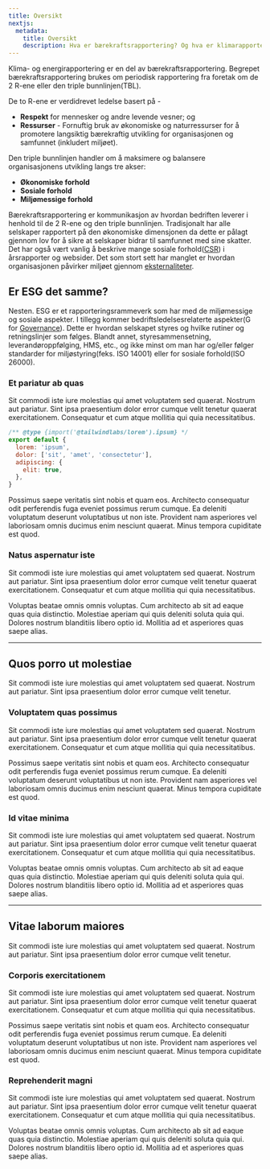 ```yaml
---
title: Oversikt
nextjs:
  metadata:
    title: Oversikt
    description: Hva er bærekraftsrapportering? Og hva er klimarapportering?
---
```


Klima- og energirapportering er en del av bærekraftsrapportering. Begrepet bærekraftsrapportering brukes om periodisk rapportering fra foretak om de 2 R-ene eller den triple bunnlinjen(TBL).

De to R-ene er verdidrevet ledelse basert på -

- **Respekt** for mennesker og andre levende vesner; og
- **Ressurser** - Fornuftig bruk av økonomiske og naturressurser for å promotere langsiktig bærekraftig utvikling for organisasjonen og samfunnet (inkludert miljøet).

Den triple bunnlinjen handler om å maksimere og balansere organisasjonens utvikling langs tre akser:

- **Økonomiske forhold**
- **Sosiale forhold**
- **Miljømessige forhold**

Bærekraftsrapportering er kommunikasjon av hvordan bedriften leverer i henhold til de 2 R-ene og den triple bunnlinjen. Tradisjonalt har alle selskaper rapportert på den økonomiske dimensjonen da dette er pålagt gjennom lov for å sikre at selskaper bidrar til samfunnet med sine skatter. Det har også vært vanlig å beskrive mange sosiale forhold([CSR]("https://en.wikipedia.org/wiki/Corporate_social_responsibility")) i årsrapporter og websider. Det som stort sett har manglet er hvordan organisasjonen påvirker miljøet gjennom [eksternaliteter]("https://en.wikipedia.org/wiki/Externality").

## Er ESG det samme?

Nesten. ESG er et rapporteringsrammeverk som har med de miljømessige og sosiale aspekter. I tillegg kommer bedriftsledelsesrelaterte aspekter(G for [Governance]("https://en.wikipedia.org/wiki/Corporate_governance")). Dette er hvordan selskapet styres og hvilke rutiner og retningslinjer som følges. Blandt annet, styresammensetning, leverandøroppfølging, HMS, etc., og ikke minst om man har og/eller følger standarder for miljøstyring(feks. ISO 14001) eller for sosiale forhold(ISO 26000).

### Et pariatur ab quas

Sit commodi iste iure molestias qui amet voluptatem sed quaerat. Nostrum aut pariatur. Sint ipsa praesentium dolor error cumque velit tenetur quaerat exercitationem. Consequatur et cum atque mollitia qui quia necessitatibus.

```js
/** @type {import('@tailwindlabs/lorem').ipsum} */
export default {
  lorem: 'ipsum',
  dolor: ['sit', 'amet', 'consectetur'],
  adipiscing: {
    elit: true,
  },
}
```

Possimus saepe veritatis sint nobis et quam eos. Architecto consequatur odit perferendis fuga eveniet possimus rerum cumque. Ea deleniti voluptatum deserunt voluptatibus ut non iste. Provident nam asperiores vel laboriosam omnis ducimus enim nesciunt quaerat. Minus tempora cupiditate est quod.

### Natus aspernatur iste

Sit commodi iste iure molestias qui amet voluptatem sed quaerat. Nostrum aut pariatur. Sint ipsa praesentium dolor error cumque velit tenetur quaerat exercitationem. Consequatur et cum atque mollitia qui quia necessitatibus.

Voluptas beatae omnis omnis voluptas. Cum architecto ab sit ad eaque quas quia distinctio. Molestiae aperiam qui quis deleniti soluta quia qui. Dolores nostrum blanditiis libero optio id. Mollitia ad et asperiores quas saepe alias.

---

## Quos porro ut molestiae

Sit commodi iste iure molestias qui amet voluptatem sed quaerat. Nostrum aut pariatur. Sint ipsa praesentium dolor error cumque velit tenetur.

### Voluptatem quas possimus

Sit commodi iste iure molestias qui amet voluptatem sed quaerat. Nostrum aut pariatur. Sint ipsa praesentium dolor error cumque velit tenetur quaerat exercitationem. Consequatur et cum atque mollitia qui quia necessitatibus.

Possimus saepe veritatis sint nobis et quam eos. Architecto consequatur odit perferendis fuga eveniet possimus rerum cumque. Ea deleniti voluptatum deserunt voluptatibus ut non iste. Provident nam asperiores vel laboriosam omnis ducimus enim nesciunt quaerat. Minus tempora cupiditate est quod.

### Id vitae minima

Sit commodi iste iure molestias qui amet voluptatem sed quaerat. Nostrum aut pariatur. Sint ipsa praesentium dolor error cumque velit tenetur quaerat exercitationem. Consequatur et cum atque mollitia qui quia necessitatibus.

Voluptas beatae omnis omnis voluptas. Cum architecto ab sit ad eaque quas quia distinctio. Molestiae aperiam qui quis deleniti soluta quia qui. Dolores nostrum blanditiis libero optio id. Mollitia ad et asperiores quas saepe alias.

---

## Vitae laborum maiores

Sit commodi iste iure molestias qui amet voluptatem sed quaerat. Nostrum aut pariatur. Sint ipsa praesentium dolor error cumque velit tenetur.

### Corporis exercitationem

Sit commodi iste iure molestias qui amet voluptatem sed quaerat. Nostrum aut pariatur. Sint ipsa praesentium dolor error cumque velit tenetur quaerat exercitationem. Consequatur et cum atque mollitia qui quia necessitatibus.

Possimus saepe veritatis sint nobis et quam eos. Architecto consequatur odit perferendis fuga eveniet possimus rerum cumque. Ea deleniti voluptatum deserunt voluptatibus ut non iste. Provident nam asperiores vel laboriosam omnis ducimus enim nesciunt quaerat. Minus tempora cupiditate est quod.

### Reprehenderit magni

Sit commodi iste iure molestias qui amet voluptatem sed quaerat. Nostrum aut pariatur. Sint ipsa praesentium dolor error cumque velit tenetur quaerat exercitationem. Consequatur et cum atque mollitia qui quia necessitatibus.

Voluptas beatae omnis omnis voluptas. Cum architecto ab sit ad eaque quas quia distinctio. Molestiae aperiam qui quis deleniti soluta quia qui. Dolores nostrum blanditiis libero optio id. Mollitia ad et asperiores quas saepe alias.
